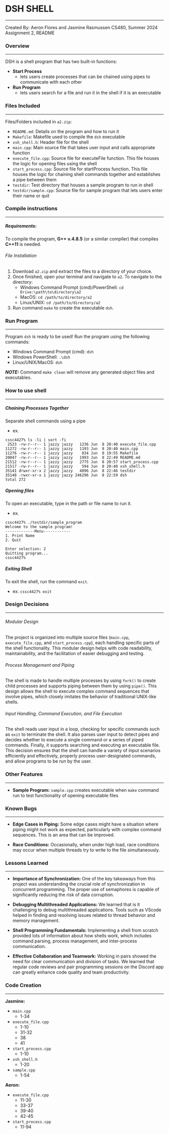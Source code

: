 # DSH SHELL

---

Created By: Aeron Flores and Jasmine Rasmussen
CS480, Summer 2024 
Assignment 2, README

### Overview

---

DSH is a shell program that has two built-in functions:
- **Start Process**
	- lets users create processes that can be chained using pipes to communicate with each other
- **Run Program**
	- lets users search for a file and run it in the shell if it is an executable

### Files Included

---

Files/Folders included in `a2.zip`:
- `README.md`: Details on the program and how to run it
- `Makefile`: Makefile used to compile the `dsh` executable
- `xsh_shell.h`: Header file for the shell
- `main.cpp`: Main source file that takes user input and calls appropriate function
- `execute_file.cpp`: Source file for executeFile function. This file houses the logic for opening files using the shell
- `start_process.cpp`: Source file for startProcess function. This file houses the logic for chaining shell commands together and establishes a pipe between them
- `testdir`: Test directory that houses a sample program to run in shell
- `testdir/sample.cpp`: Source file for sample program that lets users enter their name or quit

### Compile instructions

---

##### Requirements:

To compile the program, **G++ v.4.8.5** (or a similar compiler) that compiles **C++11** is needed.

###### File Installation
1. Download `a2.zip` and extract the files to a directory of your choice.
2. Once finished, open your terminal and navigate to `a2`.
	To navigate to the directory: 
	- Windows Command Prompt (cmd)/PowerShell:  `cd Drive:\path\to\directory\a2`
	- MacOS: `cd /path/to/directory/a2`
	- Linux/UNIX: `cd /path/to/directory/a2`
3. Run command `make` to create the executable `dsh`.

### Run Program

---

Program `dsh` is ready to be used! Run the program using the following commands:
- Windows Command Prompt (cmd): `dsh`
- Windows PowerShell: `.\dsh`
- Linux/UNIX/MacOS: `dsh`

***NOTE:*** Command `make clean` will remove any generated object files and executables.

### How to use shell

---

##### Chaining Processes Together

Separate shell commands using a pipe
- ex.

```
cssc4427% ls -li | sort -fi
 2523 -rw-r--r-- 1 jazzy jazzy   1236 Jun  8 20:40 execute_file.cpp
11272 -rw-r--r-- 1 jazzy jazzy   1193 Jun  8 20:40 main.cpp
11276 -rw-r--r-- 1 jazzy jazzy    834 Jun  8 19:55 Makefile
20047 -rw-r--r-- 1 jazzy jazzy   1993 Jun  8 22:49 README.md
21512 -rw-r--r-- 1 jazzy jazzy   2775 Jun  8 20:57 start_process.cpp
21517 -rw-r--r-- 1 jazzy jazzy    594 Jun  8 20:40 xsh_shell.h
35141 drwxr-xr-x 2 jazzy jazzy   4096 Jun  8 22:46 testdir
35148 -rwxr-xr-x 1 jazzy jazzy 246296 Jun  8 22:59 dsh
total 272
```

##### Opening files

To open an executable, type in the path or file name to run it.
- ex.

```
cssc4427% ./testdir/sample_program
Welcome to the sample program!
-------------Menu------------
1. Print Name
2. Quit

Enter selection: 2
Quitting program...
cssc4427%
```

##### Exiting Shell

To exit the shell, run the command `exit`.
- ex. `cssc4427% exit`

### Design Decisions

---

###### Modular Design

The project is organized into multiple source files (`main.cpp`, `execute_file.cpp`, and `start_process.cpp`), each handling specific parts of the shell functionality. This modular design helps with code readability, maintainability, and the facilitation of easier debugging and testing.

###### Process Management and Piping

The shell is made to handle multiple processes by using `fork()` to create child processes and supports piping between them by using `pipe()`. This design allows the shell to execute complex command sequences that involve pipes, which closely imitates the behavior of traditional UNIX-like shells.

###### Input Handling, Command Execution, and File Execution

The shell reads user input in a loop, checking for specific commands such as `exit` to terminate the shell. It also parses user input to detect pipes and decides whether to execute a single command or a series of piped commands. Finally, it supports searching and executing an executable file. This decision ensures that the shell can handle a variety of input scenarios efficiently and effectively, properly process user-designated commands, and allow programs to be run by the user.

### Other Features

---

- **Sample Program:** `sample.cpp` creates executable when `make` command run to test functionality of opening executable files

### Known Bugs

---

- **Edge Cases in Piping:** Some edge cases might have a situation where piping might not work as expected, particularly with complex command sequences. This is an area that can be improved.

- **Race Conditions:** Occasionally, when under high load, race conditions may occur when multiple threads try to write to the file simultaneously. 


### Lessons Learned

---

- **Importance of Synchronization:** One of the key takeaways from this project was understanding the crucial role of synchronization in concurrent programming. The proper use of semaphores is capable of significantly reducing the risk of data corruption.

- **Debugging Multithreaded Applications:** We learned that is it challenging to debug multithreaded applications. Tools such as VScode helped in finding and resolving issues related to thread behavior and memory management.

- **Shell Programming Fundamentals:** Implementing a shell from scratch provided lots of information about how shells work, which includes command parsing, process management, and inter-process communication.

- **Effective Collaboration and Teamwork:** Working in pairs showed the need for clear communication and division of tasks. We learned that regular code reviews and pair programming sessions on the Discord app can greatly enhance code quality and team productivity.


### Code Creation

---

**Jasmine:**
- `main.cpp`
	- 1-34
- `execute_file.cpp`
	- 1-10
	- 31-32
	- 38
	- 41
- `start_process.cpp`
	- 1-10
- `xsh_shell.h`
	- 1-20
- `sample.cpp`
	- 1-54

**Aeron:**
- `execute_file.cpp`
	- 11-30
	- 33-37
	- 39-40
	- 42-45
- `start_process.cpp`
	- 11-94
